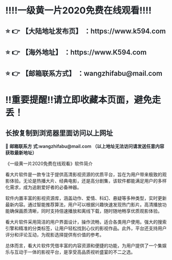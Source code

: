 <div class="markdown-heading" style="color:#1F2328;font-family:-apple-system, BlinkMacSystemFont, &quot;font-size:16px;background-color:#FFFFFF;"> <h1 class="heading-element" style="margin-left:0px;font-weight:var(--base-text- weight-semibold, 600);"> ‼️‼️一级黄一片2020免费在线观看‼️‼️ </h1> </div> <div class="markdown-heading" style="color:#1F2328;font-family:-apple-system, BlinkMacSystemFont, &quot;font-size:16px;background-color:#FFFFFF;"> <h2 class="heading-element" style="font-weight:var(--base-text-weight-semibold, 600);"> ⭐ 👉 【大陆地址发布页】 ：https://www.k594.com </h2> </div> <div class="markdown-heading" style="color:#1F2328;font-family:-apple-system, BlinkMacSystemFont, &quot;font-size:16px;background-color:#FFFFFF;"> <h2 class="heading-element" style="font-weight:var(--base-text-weight-semibold, 600);"> ⭐ 👉 【海外地址】 ：https://www.K594.com </h2> </div> <div class="markdown-heading" style="color:#1F2328;font-family:-apple-system, BlinkMacSystemFont, &quot;font-size:16px;background-color:#FFFFFF;"> <h2 class="heading-element" style="font-weight:var(--base-text-weight-semibold, 600);"> ⭐ 👉 【邮箱联系方式】 ：wangzhifabu@mail.com </h2> </div> <div class="markdown-heading" style="color:#1F2328;font-family:-apple-system, BlinkMacSystemFont, &quot;font-size:16px;background-color:#FFFFFF;"> <h1 class="heading-element" style="margin-left:0px;font-weight:var(--base-text- weight-semibold, 600);"> ‼️重要提醒‼️请立即收藏本页面，避免走丢！ </h1> </div> <div class="markdown-heading" style="color:#1F2328;font-family:-apple-system, BlinkMacSystemFont, &quot;font-size:16px;background-color:#FFFFFF;"> <h2 class="heading-element" style="font-weight:var(--base-text-weight-semibold, 600);"> 长按复制到浏览器里面访问以上网址 </h2> </div> <p style="color:#1F2328;font-family:-apple-system, BlinkMacSystemFont, &quot;font- size:16px;background-color:#FFFFFF;"> 📧&nbsp;<span style="font-weight:var(--base-text-weight-semibold, 600);">邮箱联系方 式:wangzhifabu@mail.com&nbsp;（以上地址无法访问请发送任意内容获取最新地址）</span> </p> 《一级黄一片2020免费在线观看》软件简介  

看大片软件是一款专注于提供高清影视资源的优质平台，旨在为用户带来极致的观影体验。无论是热播大片、经典电影，还是高分剧集，该软件都能满足用户的多样化需求，成为追剧爱好者的必备神器。

软件内置丰富的影视资源库，涵盖动作、爱情、科幻、悬疑等多种类型，实时更新最新内容。通过智能推荐算法，用户可以根据兴趣快速发现热门影片。高清播放功能确保画质清晰，同时支持倍速播放和离线下载，随时随地畅享优质观影体验。

看大片软件采用简洁的用户界面设计，操作流畅，适合各类用户使用。强大的搜索引擎和精准的分类标签，让用户轻松找到心仪的影视作品。此外，平台还支持用户评分和评论互动，为观影选择提供有价值的参考。

总体而言，看大片软件凭借丰富的内容资源和便捷的功能，为用户提供了一个集娱乐与互动于一体的影视平台，是享受高品质视听盛宴的不二之选。

